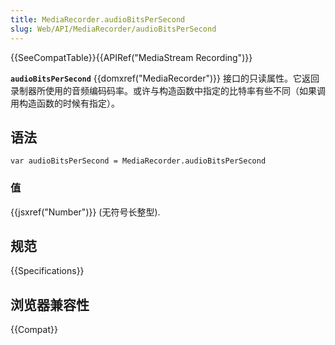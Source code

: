 ```yaml
---
title: MediaRecorder.audioBitsPerSecond
slug: Web/API/MediaRecorder/audioBitsPerSecond
---
```


{{SeeCompatTable}}{{APIRef("MediaStream Recording")}}

**`audioBitsPerSecond`** {{domxref("MediaRecorder")}} 接口的只读属性。它返回录制器所使用的音频编码码率。或许与构造函数中指定的比特率有些不同（如果调用构造函数的时候有指定）。

## 语法

```plain
var audioBitsPerSecond = MediaRecorder.audioBitsPerSecond
```

### 值

{{jsxref("Number")}} (无符号长整型).

## 规范

{{Specifications}}

## 浏览器兼容性

{{Compat}}
